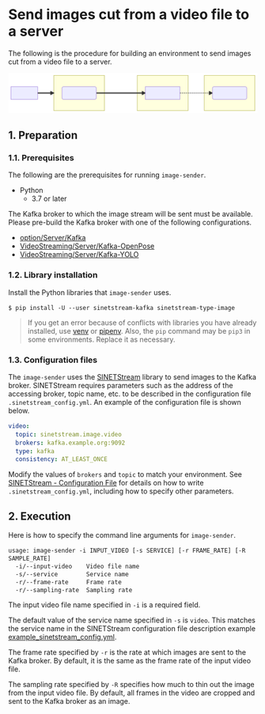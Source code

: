 # Send images cut from a video file to a server

The following is the procedure for building an environment to send images cut from a video file to a server.

![Configuration diagram](system-1.svg)
<!--
```mermaid
flowchart LR
  subgraph S[image-sender]
    SS(SINETStream)
  end
  subgraph SRV[Server]
    B[Kafka Broker]
  end
  subgraph VV["VideoViewer.py"]
    RD(SINETStream)
  end
  F["video file"]
  F==>S
  SS==>|publish|B-.->RD
```
-->

## 1. Preparation

### 1.1. Prerequisites

The following are the prerequisites for running `image-sender`.

* Python
  * 3.7 or later

The Kafka broker to which the image stream will be sent must be available. Please pre-build the Kafka broker with one of the following configurations.

* [option/Server/Kafka](../../../Server/Kafka/README_en.md)
* [VideoStreaming/Server/Kafka-OpenPose](../../../../VideoStreaming/Server/Kafka-OpenPose/README_en.md)
* [VideoStreaming/Server/Kafka-YOLO](../../../../VideoStreaming/Server/Kafka-YOLO/README_en.md)

### 1.2. Library installation

Install the Python libraries that ``image-sender`` uses.

```console
$ pip install -U --user sinetstream-kafka sinetstream-type-image
```

> If you get an error because of conflicts with libraries you have already installed, use [venv](https://docs.python.org/ja/3/library/venv.html) or [pipenv](https://github.com/pypa/pipenv). Also, the `pip` command may be `pip3` in some environments. Replace it as necessary.

### 1.3. Configuration files

The `image-sender` uses the [SINETStream](https://www.sinetstream.net/) library to send images to the Kafka broker. SINETStream requires parameters such as the address of the accessing broker, topic name, etc. to be described in the configuration file `.sinetstream_config.yml`. An example of the configuration file is shown below.

```yaml
video:
  topic: sinetstream.image.video
  brokers: kafka.example.org:9092
  type: kafka
  consistency: AT_LEAST_ONCE
```

Modify the values of `brokers` and `topic` to match your environment. See [SINETStream - Configuration File](https://www.sinetstream.net/docs/userguide/config.html) for details on how to write `.sinetstream_config.yml`, including how to specify other parameters.

## 2. Execution

Here is how to specify the command line arguments for ``image-sender``.

```console
usage: image-sender -i INPUT_VIDEO [-s SERVICE] [-r FRAME_RATE] [-R SAMPLE_RATE]
  -i/--input-video    Video file name
  -s/--service        Service name
  -r/--frame-rate     Frame rate
  -r/--sampling-rate  Sampling rate
```

The input video file name specified in `-i` is a required field.

The default value of the service name specified in ``-s`` is ``video``. This matches the service name in the SINETStream configuration file description example [example_sinetstream_config.yml](example_sinetstream_config.yml).

The frame rate specified by `-r` is the rate at which images are sent to the Kafka broker. By default, it is the same as the frame rate of the input video file.

The sampling rate specified by `-R` specifies how much to thin out the image from the input video file. By default, all frames in the video are cropped and sent to the Kafka broker as an image.